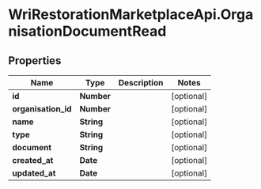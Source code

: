 # WriRestorationMarketplaceApi.OrganisationDocumentRead

## Properties
Name | Type | Description | Notes
------------ | ------------- | ------------- | -------------
**id** | **Number** |  | [optional] 
**organisation_id** | **Number** |  | [optional] 
**name** | **String** |  | [optional] 
**type** | **String** |  | [optional] 
**document** | **String** |  | [optional] 
**created_at** | **Date** |  | [optional] 
**updated_at** | **Date** |  | [optional] 



